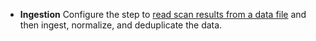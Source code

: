 * **Ingestion** Configure the step to [read scan results from a data file](/docs/security-testing-orchestration/get-started/key-concepts/ingest-scan-results-into-an-sto-pipeline) and then ingest, normalize, and deduplicate the data. 